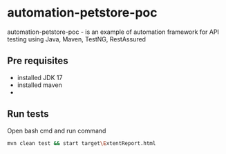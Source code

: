 # automation-petstore-poc

automation-petstore-poc - is an example of automation framework for API testing using Java, Maven, TestNG, RestAssured

## Pre requisites

- installed JDK 17
- installed maven
- 

## Run tests
Open bash cmd and run command
```bash
mvn clean test && start target\ExtentReport.html
```
